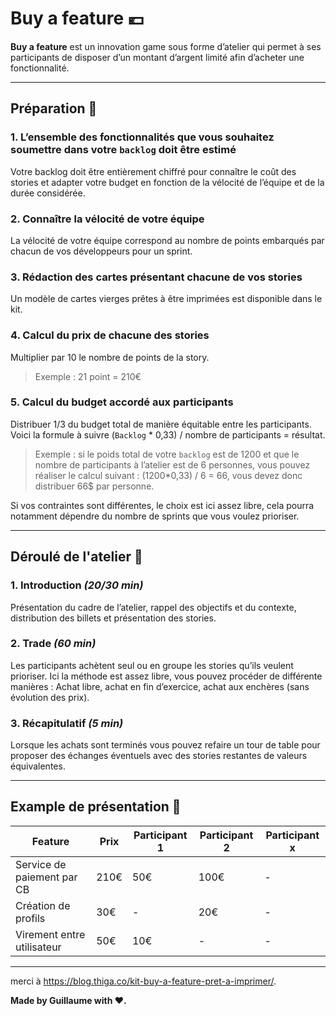 # Buy a feature 💶

**Buy a feature** est un innovation game sous forme d’atelier qui permet à ses participants de disposer d’un montant d’argent limité afin d’acheter une fonctionnalité.

---

## Préparation 📄

### 1. L’ensemble des fonctionnalités que vous souhaitez soumettre dans votre `backlog` doit être estimé

Votre backlog doit être entièrement chiffré pour connaître le coût des stories et adapter votre budget en fonction de la vélocité de l’équipe et de la durée considérée.

### 2. Connaître la vélocité de votre équipe

La vélocité de votre équipe correspond au nombre de points embarqués par chacun de vos développeurs pour un sprint.

### 3. Rédaction des cartes présentant chacune de vos stories

Un modèle de cartes vierges prêtes à être imprimées est disponible dans le kit.

### 4. Calcul du prix de chacune des stories

Multiplier par 10 le nombre de points de la story.

> Exemple : 21 point = 210€

### 5. Calcul du budget accordé aux participants

Distribuer 1/3 du budget total de manière équitable entre les participants. Voici la formule à suivre (`Backlog` \* 0,33) / nombre de participants = résultat.

> Exemple : si le poids total de votre `backlog` est de 1200 et que le nombre de participants à l’atelier est de 6 personnes, vous pouvez réaliser le calcul suivant : (1200\*0,33) / 6 = 66, vous devez donc distribuer 66\$ par personne.

Si vos contraintes sont différentes, le choix est ici assez libre, cela pourra notamment dépendre du nombre de sprints que vous voulez prioriser.

---

## Déroulé de l'atelier 🎢

### 1. Introduction _(20/30 min)_

Présentation du cadre de l’atelier, rappel des objectifs et du contexte, distribution des billets et présentation des stories.

### 2. Trade _(60 min)_

Les participants achètent seul ou en groupe les stories qu’ils veulent prioriser. Ici la méthode est assez libre, vous pouvez procéder de différente manières : Achat libre, achat en fin d’exercice, achat aux enchères (sans évolution des prix).

### 3. Récapitulatif _(5 min)_

Lorsque les achats sont terminés vous pouvez refaire un tour de table pour proposer des échanges éventuels avec des stories restantes de valeurs équivalentes.

---

## Example de présentation 🏃‍

| Feature                    | Prix | Participant 1 | Participant 2 | Participant x |
| -------------------------- | ---- | ------------- | ------------- | ------------- |
| Service de paiement par CB | 210€ | 50€           | 100€          | -             |
| Création de profils        | 30€  | -             | 20€           | -             |
| Virement entre utilisateur | 50€  | 10€           | -             | -             |

---
merci à https://blog.thiga.co/kit-buy-a-feature-pret-a-imprimer/.

**Made by Guillaume with ❤.**
